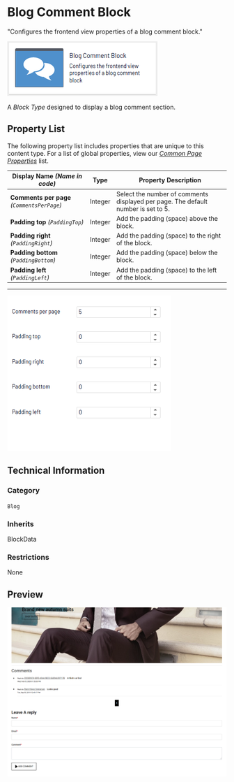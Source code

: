 # Blog Comment Block
"Configures the frontend view properties of a blog comment block."

![Blog Post Block](Screenshots/Blog%20Comment%20Block%20-%20icon.png)

A *Block Type* designed to display a blog comment section.

## Property List
The following property list includes properties that are unique to this content type. For a list of global properties, view our [*Common Page Properties*](../../Common%20Page%20Properties.md) list.

Display Name *(Name in code)* | Type | Property Description
--------------|------|---------------
**Comments per page** *(`CommentsPerPage`)* | Integer | Select the number of comments displayed per page. The default number is set to 5.
**Padding top** *(`PaddingTop`)* | Integer | Add the padding (space) above the block.
**Padding right** *(`PaddingRight`)* | Integer | Add the padding (space) to the right of the block. 
**Padding bottom** *(`PaddingBottom`)* | Integer | Add the padding (space) below the block.
**Padding left** *(`PaddingLeft`)* | Integer | Add the padding (space) to the left of the block.

** **
![Blog Post Block - Content tab](Screenshots/Blog%20Comment%20Block%20-%20Content%20tab.png)

## Technical Information

### Category
`Blog`

### Inherits
BlockData

### Restrictions
None

## Preview
![Blog Post Block - Preview](Screenshots/Blog%20Comment%20Block%20-%20Preview.png)
